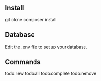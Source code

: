 ## Install

git clone 
composer install

## Database

Edit the .env file to set up your database.

## Commands

todo:new
todo:all
todo:complete
todo:remove
